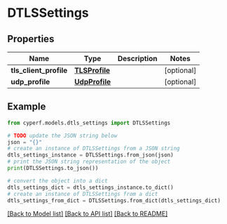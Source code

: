 # DTLSSettings


## Properties

Name | Type | Description | Notes
------------ | ------------- | ------------- | -------------
**tls_client_profile** | [**TLSProfile**](TLSProfile.md) |  | [optional] 
**udp_profile** | [**UdpProfile**](UdpProfile.md) |  | [optional] 

## Example

```python
from cyperf.models.dtls_settings import DTLSSettings

# TODO update the JSON string below
json = "{}"
# create an instance of DTLSSettings from a JSON string
dtls_settings_instance = DTLSSettings.from_json(json)
# print the JSON string representation of the object
print(DTLSSettings.to_json())

# convert the object into a dict
dtls_settings_dict = dtls_settings_instance.to_dict()
# create an instance of DTLSSettings from a dict
dtls_settings_from_dict = DTLSSettings.from_dict(dtls_settings_dict)
```
[[Back to Model list]](../README.md#documentation-for-models) [[Back to API list]](../README.md#documentation-for-api-endpoints) [[Back to README]](../README.md)


